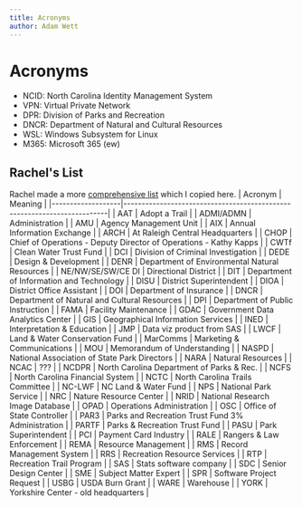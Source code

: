 ```yaml
---
title: Acronyms
author: Adam Wett
---
```


# Acronyms
- NCID: North Carolina Identity Management System
- VPN: Virtual Private Network
- DPR: Division of Parks and Recreation
- DNCR: Department of Natural and Cultural Resources
- WSL: Windows Subsystem for Linux
- M365: Microsoft 365 (ew)

## Rachel's List
Rachel made a more [comprehensive list](https://ncconnect.sharepoint.com/:t:/r/sites/DNCR-DPRApplicationsSupport/Shared%20Documents/Short%20cut%20library.txt?csf=1&web=1&e=UyVXSq) which I copied here.
| Acronym           | Meaning                                                                 |
|-------------------|-------------------------------------------------------------------------|
| AAT               | Adopt a Trail                                                           |
| ADMI/ADMN         | Administration                                                          |
| AMU               | Agency Management Unit                                                  |
| AIX               | Annual Information Exchange                                             |
| ARCH              | At Raleigh Central Headquarters                                         |
| CHOP              | Chief of Operations - Deputy Director of Operations - Kathy Kapps       |
| CWTf              | Clean Water Trust Fund                                                  |
| DCI               | Division of Criminal Investigation                                      |
| DEDE              | Design & Development                                                    |
| DENR              | Department of Environmental Natural Resources                           |
| NE/NW/SE/SW/CE DI | Directional District                                                    |
| DIT               | Department of Information and Technology                                |
| DISU              | District Superintendent                                                 |
| DIOA              | District Office Assistant                                               |
| DOI               | Department of Insurance                                                 |
| DNCR              | Department of Natural and Cultural Resources                            |
| DPI               | Department of Public Instruction                                        |
| FAMA              | Facility Maintenance                                                    |
| GDAC              | Government Data Analytics Center                                        |
| GIS               | Geographical Information Services                                       |
| INED              | Interpretation & Education                                              |
| JMP               | Data viz product from SAS                                               |
| LWCF              | Land & Water Conservation Fund                                          |
| MarComms          | Marketing & Communications                                              |
| MOU               | Memorandum of Understanding                                             |
| NASPD             | National Association of State Park Directors                            |
| NARA              | Natural Resources                                                       |
| NCAC              | ???                                                                     |
| NCDPR             | North Carolina Department of Parks & Rec.                               |
| NCFS              | North Carolina Financial System                                         |
| NCTC              | North Carolina Trails Committee                                         |
| NC-LWF            | NC Land & Water Fund                                                    |
| NPS               | National Park Service                                                   |
| NRC               | Nature Resource Center                                                  |
| NRID              | National Research Image Database                                        |
| OPAD              | Operations Administration                                               |
| OSC               | Office of State Controller                                              |
| PAR3              | Parks and Recreation Trust Fund 3% Administration                       |
| PARTF             | Parks & Recreation Trust Fund                                           |
| PASU              | Park Superintendent                                                     |
| PCI               | Payment Card Industry                                                   |
| RALE              | Rangers & Law Enforcement                                               |
| REMA              | Resource Management                                                     |
| RMS               | Record Management System                                                |
| RRS               | Recreation Resource Services                                            |
| RTP               | Recreation Trail Program                                                |
| SAS               | Stats software company                                                  |
| SDC               | Senior Design Center                                                    |
| SME               | Subject Matter Expert                                                   |
| SPR               | Software Project Request                                                |
| USBG              | USDA Burn Grant                                                         |
| WARE              | Warehouse                                                               |
| YORK              | Yorkshire Center - old headquarters                                     |
